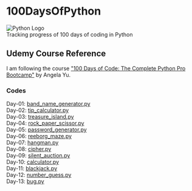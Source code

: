 # 100DaysOfPython  
![Python Logo](https://www.python.org/static/community_logos/python-logo.png)  
Tracking progress of 100 days of coding in Python


## Udemy Course Reference
I am following the course ["100 Days of Code: The Complete Python Pro Bootcamp"](https://www.udemy.com/course/100-days-of-code) by Angela Yu.

### Codes
Day-01: [band_name_generator.py](day_01/band_name_generator.py)  
Day-02: [tip_calculator.py](day_02/tip_calculator.py)  
Day-03: [treasure_island.py](day_03/treasure_island.py)  
Day-04: [rock_paper_scissor.py](day_04/rock_paper_scissor.py)  
Day-05: [password_generator.py](day_05/password_generator.py)  
Day-06: [reeborg_maze.py](day_06/reeborg_maze.txt)  
Day-07: [hangman.py](day_07/hangman.py)  
Day-08: [cipher.py](day_08/cipher.py)  
Day-09: [silent_auction.py](day_09/silent_auction.py)  
Day-10: [calculator.py](day_10/calculator.py)  
Day-11: [blackjack.py](day_11/blackjack.py)  
Day-12: [number_guess.py](day_12/number_guess.py)  
Day-13: [bug.py](day_13/bug.py)  
